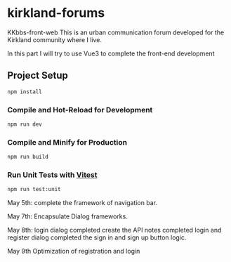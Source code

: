 # kirkland-forums

KKbbs-front-web
This is an urban communication forum developed for the Kirkland community where I live.

In this part I will try to use Vue3 to complete the front-end development

## Project Setup

```sh
npm install
```

### Compile and Hot-Reload for Development

```sh
npm run dev
```

### Compile and Minify for Production

```sh
npm run build
```

### Run Unit Tests with [Vitest](https://vitest.dev/)

```sh
npm run test:unit
```

May 5th:
complete the framework of navigation bar.

May 7th:
Encapsulate Dialog frameworks.

May 8th:
login dialog completed
create the API notes
completed login and register dialog
completed the sign in and sign up button logic.

May 9th
Optimization of registration and login
